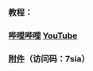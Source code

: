 ### 教程：<br>
### [哔哩哔哩](https://b23.tv/QknEz2v) [YouTube](暂未发布)
### [附件](https://cloud.189.cn/t/uU3mArymYJnm)（访问码：7sia）